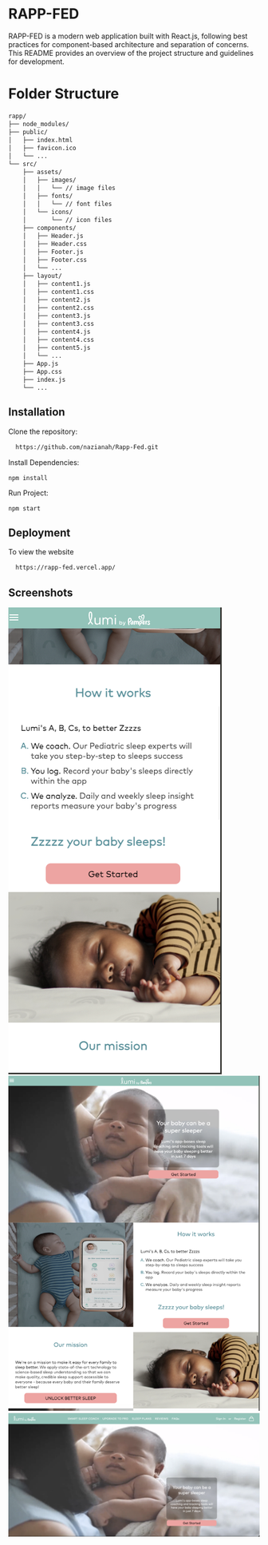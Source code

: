 
# RAPP-FED

RAPP-FED is a modern web application built with React.js, following best practices for component-based architecture and separation of concerns. This README provides an overview of the project structure and guidelines for development.



# Folder Structure

```
rapp/
├── node_modules/
├── public/
│   ├── index.html
│   ├── favicon.ico
│   └── ...
└── src/
    ├── assets/
    │   ├── images/
    │   │   └── // image files
    │   ├── fonts/
    │   │   └── // font files
    │   └── icons/
    │       └── // icon files
    ├── components/
    │   ├── Header.js
    │   ├── Header.css
    │   ├── Footer.js
    │   ├── Footer.css
    │   └── ...
    ├── layout/
    │   ├── content1.js
    │   ├── content1.css
    │   ├── content2.js
    │   ├── content2.css
    │   ├── content3.js
    │   ├── content3.css
    │   ├── content4.js
    │   ├── content4.css
    │   ├── content5.js
    │   └── ...
    ├── App.js
    ├── App.css
    ├── index.js
    └── ...

```

## Installation

Clone the repository:

```bash
  https://github.com/nazianah/Rapp-Fed.git
```

Install Dependencies:
    
  
```
npm install
```

Run Project:
```
npm start
```

## Deployment

To view the website

```bash
  https://rapp-fed.vercel.app/
```
## Screenshots

![App Screenshot](./src/Assets/Images/Phone.png)
![App Screenshot](./src/Assets/Images/Tablet.png)
![App Screenshot](./src/Assets/Images/Desktop.png)

